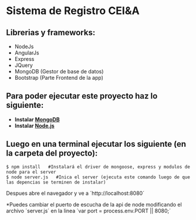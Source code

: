 Sistema de Registro CEI&A
============

## Librerias y frameworks: ##
* NodeJs
* AngularJs
* Express
* JQuery
* MongoDB (Gestor de base de datos)
* Bootstrap (Parte Frontend de la app)

## Para poder ejecutar este proyecto haz lo siguiente: ##
* **Instalar [MongoDB](http://docs.mongodb.org/manual/installation/)**
* **Instalar [Node.js](https://github.com/joyent/node/wiki/Installing-Node.js-via-package-manager)**

  
## Luego en una terminal ejecutar los siguiente (en la carpeta del proyecto): ##

```
$ npm install   #Instalará el driver de mongoose, express y modulos de node para el server
$ node server.js   #Inica el server (ejecuta este comando luego de que las depencias se terminen de instalar)
```
 Despues abre el navegador y ve a ´http://localhost:8080´

 *Puedes cambiar el puerto de escucha de la api de node modificando el archivo ´server.js´ en la linea ´var port = process.env.PORT || 8080;´


